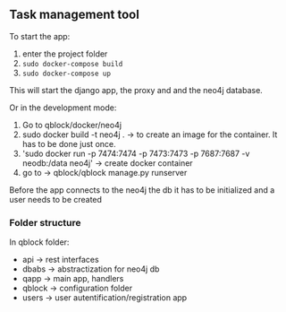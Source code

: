 ## Task management tool 

To start the app:
1. enter the project folder 
2. `sudo docker-compose build`
3. `sudo docker-compose up`

This will start the django app, the proxy and and the neo4j database.

Or in the development mode:
1. Go to qblock/docker/neo4j
2. sudo docker build -t neo4j . -> to create an image for the container. It has
       to be done just once.
3. 'sudo docker run -p 7474:7474 -p 7473:7473 -p 7687:7687 -v neodb:/data neo4j'
       -> create docker container
4. go to -> qblock/qblock manage.py runserver


Before the app connects to the neo4j the db it has to be initialized and a user
needs to be created

### Folder structure

In qblock folder:
- api -> rest interfaces
- dbabs -> abstractization for neo4j db
- qapp -> main app, handlers
- qblock -> configuration folder 
- users -> user autentification/registration app
